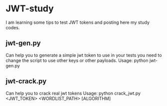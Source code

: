 # JWT-study
I am learning some tips to test JWT tokens and posting here my study codes.

## jwt-gen.py
Can help you to generate a simple jwt token to use in your tests
you need to change the script to use other keys or other payloads.
Usage: python jwt-gen.py

## jwt-crack.py
Can help you to crack real jwt tokens
Usage: python crack_jwt.py <JWT_TOKEN> <WORDLIST_PATH> [ALGORITHM]
